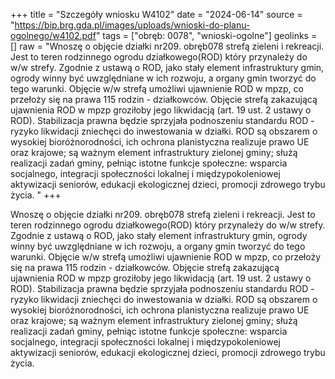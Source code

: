 +++
title = "Szczegóły wniosku W4102"
date = "2024-06-14"
source = "https://bip.brg.gda.pl/images/uploads/wnioski-do-planu-ogolnego/w4102.pdf"
tags = ["obręb: 0078", "wnioski-ogolne"]
geolinks = []
raw = "Wnoszę o objęcie działki nr209. obręb078 strefą zieleni i rekreacji. Jest to teren rodzinnego ogrodu działkowego(ROD) który przynależy do w/w strefy. Zgodnie z ustawą o ROD, jako stały element infrastruktury gmin, ogrody winny być uwzględniane w ich rozwoju, a organy gmin tworzyć do tego warunki. Objęcie w/w strefą umożliwi ujawnienie ROD w mpzp, co przełoży się na prawa 115 rodzin - działkowców. Objęcie strefą zakazującą ujawnienia ROD w mpzp groziłoby jego likwidacją (art. 19 ust. 2 ustawy o ROD). Stabilizacja prawna będzie sprzyjała podnoszeniu standardu ROD - ryzyko likwidacji zniechęci do inwestowania w działki. ROD są obszarem o wysokiej bioróżnorodności, ich ochrona planistyczna realizuje prawo UE oraz krajowe; są ważnym element infrastruktury zielonej gminy; służą realizacji zadań gminy, pełniąc istotne funkcje społeczne: wsparcia socjalnego, integracji społeczności lokalnej i międzypokoleniowej aktywizacji seniorów, edukacji ekologicznej dzieci, promocji zdrowego trybu życia. "
+++

Wnoszę o objęcie działki nr209. obręb078 strefą zieleni i rekreacji. Jest to teren
rodzinnego ogrodu działkowego(ROD) który przynależy do w/w strefy. Zgodnie z ustawą o ROD,
jako stały element infrastruktury gmin, ogrody winny być uwzględniane w ich rozwoju, a organy
gmin tworzyć do tego warunki. Objęcie w/w strefą umożliwi ujawnienie ROD w mpzp, co przełoży
się na prawa 115 rodzin - działkowców. Objęcie strefą zakazującą ujawnienia ROD w mpzp
groziłoby jego likwidacją (art. 19 ust. 2 ustawy o ROD). Stabilizacja prawna będzie sprzyjała
podnoszeniu standardu ROD - ryzyko likwidacji zniechęci do inwestowania w działki. ROD są
obszarem o wysokiej bioróżnorodności, ich ochrona planistyczna realizuje prawo UE oraz
krajowe; są ważnym element infrastruktury zielonej gminy; służą realizacji zadań gminy, pełniąc
istotne funkcje społeczne: wsparcia socjalnego, integracji społeczności lokalnej i
międzypokoleniowej aktywizacji seniorów, edukacji ekologicznej dzieci, promocji zdrowego trybu
życia.



